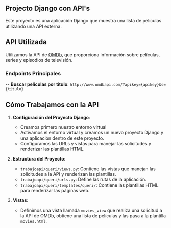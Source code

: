 ## Projecto Django con API's

Este proyecto es una aplicación Django que muestra una lista de películas utilizando una API externa.

## API Utilizada

Utilizamos la API de [OMDb](http://www.omdbapi.com/), que proporciona información sobre películas, series y episodios de televisión.

### Endpoints Principales

-- **Buscar películas por título**: `http://www.omdbapi.com/?apikey={apikey}&s={titulo}`

## Cómo Trabajamos con la API

1. **Configuración del Proyecto Django**:
    - Creamos primero nuestro entorno virtual
    -  Activamos el entorno virtual y creamos un nuevo proyecto Django y una aplicación dentro de este proyecto.
    - Configuramos las URLs y vistas para manejar las solicitudes y renderizar las plantillas HTML.

2. **Estructura del Proyecto**:
    - `trabajoapi/queri/views.py`: Contiene las vistas que manejan las solicitudes a la API y renderizan las plantillas.
    - `trabajoapi/queri/urls.py`: Define las rutas de la aplicación.
    - `trabajoapi/queri/templates/queri/`: Contiene las plantillas HTML para renderizar las páginas web.

3. **Vistas**:
    - Definimos una vista llamada `movies_view` que realiza una solicitud a la API de OMDb, obtiene una lista de películas y las pasa a la plantilla `movies.html`.
